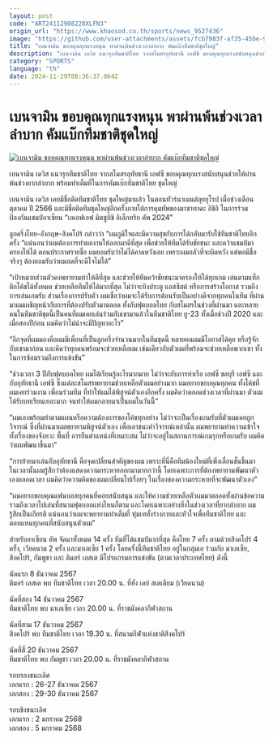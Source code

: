 ```yaml
---
layout: post
code: "ART24112908228XLFN3"
origin_url: "https://www.khaosod.co.th/sports/news_9527436"
image: "https://github.com/user-attachments/assets/fcb7983f-af35-45be-988e-213e59440f08"
title: "เบนจามิน ขอบคุณทุกแรงหนุน พาผ่านพ้นช่วงเวลาลำบาก คัมแบ๊กทีมชาติชุดใหญ่"
description: "เบนจามิน เดวิส แนวรุกทีมชาติไทย จากสโมสรอุทัยธานี เอฟซี ขอบคุณทุกแรงสนับสนุนช่วยให้ผ่านพ้นช่วงยากลำบาก พร้อมทำเต็มที่ในการคัมแบ๊กทีมชาติไทย ชุดใหญ่"
category: "SPORTS"
language: "th"
date: 2024-11-29T08:36:37.064Z
---
```


# เบนจามิน ขอบคุณทุกแรงหนุน พาผ่านพ้นช่วงเวลาลำบาก คัมแบ๊กทีมชาติชุดใหญ่

[![เบนจามิน ขอบคุณทุกแรงหนุน พาผ่านพ้นช่วงเวลาลำบาก คัมแบ๊กทีมชาติชุดใหญ่](https://www.khaosod.co.th/wpapp/uploads/2024/11/Benjamin.jpg "เบนจามิน ขอบคุณทุกแรงหนุน พาผ่านพ้นช่วงเวลาลำบาก คัมแบ๊กทีมชาติชุดใหญ่")](https://www.khaosod.co.th/wpapp/uploads/2024/11/Benjamin.jpg)

เบนจามิน เดวิส แนวรุกทีมชาติไทย จากสโมสรอุทัยธานี เอฟซี ขอบคุณทุกแรงสนับสนุนช่วยให้ผ่านพ้นช่วงยากลำบาก พร้อมทำเต็มที่ในการคัมแบ๊กทีมชาติไทย ชุดใหญ่

เบนจามิน เดวิส เคยมีชื่อติดทีมชาติไทย ชุดใหญ่มาแล้ว ในตอนทัวร์นาเมนต์ลุยยุโรป เมื่อช่วงเดือนตุลาคม ปี 2566 และมีชื่อติดทีมชุดใหญ่อีกครั้งภายใต้การคุมทัพของมาซาทาดะ อิชิอิ ในการร่วมป้องกันแชมป์อาเซียน “เอเอฟเอฟ มิตซูบิชิ อิเล็กทริก คัพ 2024”

ลูกครึ่งไทย-อังกฤษ-สิงคโปร์ กล่าวว่า “ผมภูมิใจและมีความสุขกับการได้กลับมารับใช้ทีมชาติไทยอีกครั้ง “แน่นอนว่าผมต้องการทำผลงานให้ออกมาดีที่สุด เพื่อช่วยให้ทีมได้รับชัยชนะ และคว้าแชมป์มาครองให้ได้ ตอนประกาศรายชื่อ ผมยอมรับว่าไม่ได้คาดหวังเลย เพราะผมกลัวที่จะผิดหวัง แต่พอมีชื่อจริงๆ ต้องยอมรับว่าผมอดที่จะดีใจไม่ได้”

“เป้าหมายส่วนตัวคงพยายามทำให้ดีที่สุด และช่วยให้ทีมคว้าชัยชนะมาครองให้ได้ทุกเกม เล่นตามแท็กติกโค้ชได้ทั้งหมด ช่วยเหลือทีมให้ได้มากที่สุด ไม่ว่าจะยิงประตู แอสซิสต์ หรือการสร้างโอกาส รวมถึงการเล่นเกมรับ ส่วนเรื่องการปรับตัว ผมเชื่อว่าผมจะได้รับการต้อนรับเป็นอย่างดีจากทุกคนในทีม ที่ผ่านมาผมเผชิญหน้ากับการที่ต้องปรับตัวมาตลอด ทั้งกับฟุตบอลไทย กับสโมสรในช่วงที่ผ่านมา และหลายคนในทีมชาติชุดนี้เป็นคนที่ผมเคยเล่นร่วมกับเขามาแล้วในทีมชาติไทย ยู-23 ทั้งเมื่อช่วงปี 2020 และเมื่อสองปีก่อน ผมคิดว่าไม่น่าจะมีปัญหาอะไร”

“อีกจุดที่ผมมองคือผมมีเพื่อนที่เป็นลูกครึ่งจำนวนมากในทีมชุดนี้ หลายคนผมมีโอกาสได้คุย หรือรู้จักกับเขามาก่อน และคิดว่าทุกคนพร้อมจะช่วยเหลือผม เช่นเดียวกับตัวผมที่พร้อมจะช่วยเหลือพวกเขา ทั้งในการซ้อมรวมถึงการแข่งขัน”

“ช่วงเวลา 3 ปีกับฟุตบอลไทย ผมได้เรียนรู้อะไรมากมาย ไม่ว่าจะกับการท่าเรือ เอฟซี ชลบุรี เอฟซี และกับอุทัยธานี เอฟซี ซึ่งแต่ละสโมสรพยายามช่วยเหลือตัวผมอย่างมาก ผมอยากขอบคุณทุกคน ทั้งโค้ชที่ผมเคยร่วมงาน เพื่อนร่วมทีม ที่ทำให้ผมได้พิสูจน์ตัวเองอีกครั้ง ผมคิดว่าตลอดช่วงเวลาที่ผ่านมา ตัวผมได้รับบทเรียนเยอะมาก จนทำให้ผมกลายมาเป็นผมในวันนี้”

“ผมเองพร้อมทำตามแผนหรือความต้องการของโค้ชทุกอย่าง ไม่ว่าจะเป็นเรื่องเกมรับที่ตัวผมเคยถูกวิจารณ์ ซึ่งที่ผ่านมาผมพยายามพิสูจน์ตัวเอง เพื่อเอาชนะคำวิจารณ์เหล่านั้น ผมพยายามทำความเข้าใจ ทั้งเรื่องของจังหวะ พื้นที่ การยืนตำแหน่งที่เหมาะสม ไม่ว่าจะอยู่ในสถานการณ์เกมรุกหรือเกมรับ ผมคิดว่าผมพัฒนาขึ้นมา”

“การย้ายมาเล่นกับอุทัยธานี คือจุดเปลี่ยนสำคัญของผม เพราะที่นี่คือทีมน้องใหม่ที่เพิ่งเลื่อนชั้นขึ้นมา ในเวลานั้นผมรู้สึกว่าต้องแสดงความกระหายออกมามากกว่านี้ โดยเฉพาะการที่ต้องพยายามพัฒนาตัวเองตลอดเวลา ผมคิดว่าความคิดของผมเปลี่ยนไปเรื่อยๆ ในเรื่องของความกระหายที่จะพัฒนาตัวเอง”

“ผมอยากขอบคุณแฟนบอลทุกคนที่คอยสนับสนุน และให้ความช่วยเหลือตัวผมมาตลอดทั้งผ่านข้อความ รวมถึงเวลาไปเล่นที่สนามฟุตบอลแห่งไหนก็ตาม และโดยเฉพาะอย่างยิ่งในช่วงเวลาที่ยากลำบาก ผมรู้สึกเป็นเกียรติ แน่นอนว่าผมจะพยายามทำเต็มที่ ทุ่มเททั้งร่างกายและหัวใจเพื่อทีมชาติไทย และตอบแทนทุกคนที่สนับสนุนตัวผม”

สำหรับอาเซียน คัพ จัดมาทั้งหมด 14 ครั้ง ทีมที่ได้แชมป์มากที่สุด คือไทย 7 ครั้ง ตามด้วยสิงคโปร์ 4 ครั้ง, เวียดนาม 2 ครั้ง และมาเลเซีย 1 ครั้ง โดยครั้งนี้ทีมชาติไทย อยู่ในกลุ่มเอ ร่วมกับ มาเลเซีย, สิงคโปร์, กัมพูชา และ ติมอร์ เลสเต มีโปรแกรมการแข่งขัน (ตามเวลาประเทศไทย) ดังนี้

นัดแรก 8 ธันวาคม 2567  
ติมอร์ เลสเต พบ ทีมชาติไทย เวลา 20.00 น. ที่ฮัง เดย์ สเตเดียม (เวียดนาม)

นัดที่สอง 14 ธันวาคม 2567  
ทีมชาติไทย พบ มาเลเซีย เวลา 20.00 น. ที่ราชมังคลากีฬาสถาน

นัดที่สาม 17 ธันวาคม 2567  
สิงคโปร์ พบ ทีมชาติไทย เวลา 19.30 น. ที่สนามกีฬาแห่งชาติสิงคโปร์

นัดที่สี่ 20 ธันวาคม 2567  
ทีมชาติไทย พบ กัมพูชา เวลา 20.00 น. ที่ราชมังคลากีฬาสถาน

รอบรองชนะเลิศ  
เลกแรก : 26-27 ธันวาคม 2567  
เลกสอง : 29-30 ธันวาคม 2567

รอบชิงชนะเลิศ  
เลกแรก : 2 มกราคม 2568  
เลกสอง : 5 มกราคม 2568